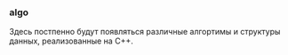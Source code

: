 ### algo

Здесь постпенно будут появляться различные алгортимы и структуры данных, реализованные на C++.
